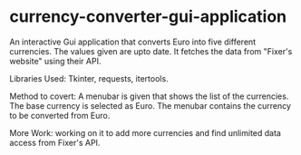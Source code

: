 # currency-converter-gui-application

An interactive Gui application that converts Euro into five different currencies. The values given are upto date. It fetches the data from "Fixer's website" using their API. 



Libraries Used:  Tkinter, requests, itertools.

Method to covert: 
                A menubar is given that shows the list of the currencies. The base currency is selected as Euro. The menubar contains the currency to be converted from Euro. 
               
               
 More Work:
    working on it to add more currencies and find unlimited data access from Fixer's API. 
         
